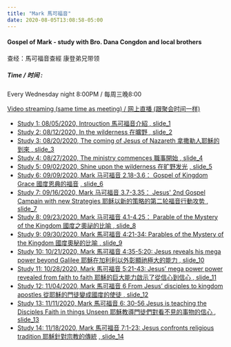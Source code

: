 ```yaml
---
title: "Mark 馬可福音"
date: 2020-08-05T13:08:58-05:00
---
```


#### Gospel of Mark - study with Bro. Dana Congdon and local brothers
查经：馬可福音查經 康登弟兄带领

##### Time / 时间 :
Every Wednesday night 8:00PM / 每周三晚8:00

[Video streaming (same time as meeting) / 网上直播 (跟聚会时间一样)](https://www.youtube.com/channel/UC7UZEHXdMH0Y3DwmdzITyow)

* [Study 1: 08/05/2020, Introuction 馬可福音介紹 ](https://youtu.be/SwZ5gETpfo0?t=98https://youtu.be/nHVP9hS6llc?t=388) [, slide_1 ](/wed_study/slides/Mark/01markCBM2020-CHI.pdf)
* [Study 2: 08/12/2020, In the wilderness 在曠野 ](https://youtu.be/Fkz0nJBiY1c?t=6) [, slide_2 ](/wed_study/slides/Mark/02markCBM2020-CHI.pdf)
* [Study 3: 08/20/2020, The coming of Jesus of Nazareth 拿撒勒人耶穌的到來 ](https://youtu.be/IRtW6F2NI8g?t=178) [, slide_3 ](/wed_study/slides/Mark/03markCBM2020-CHI.pdf)
* [Study 4: 08/27/2020, The ministry commences 職事開始 ](https://youtu.be/ezDKZY6xjE4?t=85) [, slide_4 ](/wed_study/slides/Mark/04markCBM2020-CHI.pdf)
* [Study 5: 09/02/2020, Shine upon the wilderness 在旷野发光](https://youtu.be/QtJ6N6pyKgE?t=10) [, slide_5 ](/wed_study/slides/Mark/05markCBM2020-CHI.pdf)
* [Study 6: 09/09/2020,  Mark 马可福音 2.18-3.6： Gospel of Kingdom Grace 國度恩典的福音](https://youtu.be/i8mqsb_WGj0?t=206) [, slide_6 ](/wed_study/slides/Mark/06markCBM2020-CHI.pdf)
* [Study 7: 09/16/2020, Mark 马可福音 3.7-3.35： Jesus' 2nd Gospel Campain with new Strategies 耶稣以新的策略的第二轮福音行動攻势 ](https://youtu.be/9DnYdlCW3Oc?t=201) [, slide_7 ](/wed_study/slides/Mark/07MarkCBM2020-CHI.pdf)
* [Study 8: 09/23/2020, Mark 马可福音 4.1-4.25： Parable of the Mystery of the Kingdom 國度之奧祕的比喻 ](https://youtu.be/LmJzi-VPSCE?t=412) [, slide_8 ](/wed_study/slides/Mark/08MarkCBM2020-CHI.pdf)
* [Study 9: 09/30/2020, Mark 馬可福音 4:21-34: Parables of the Mystery of the Kingdom 國度奧秘的比喻 ](https://youtu.be/vu59eX2fMn4?t=42) [, slide_9 ](/wed_study/slides/Mark/09markCBM2020-CHI.pdf)
* [Study 10: 10/21/2020, Mark 馬可福音 4:35-5:20: Jesus reveals his mega power beyond Galilee 耶穌在加利利以外彰顯祂極大的能力 ](https://youtu.be/JLYUmQzFmdI?t=120) [, slide_10 ](/wed_study/slides/Mark/10markCBM2020-CHI.pdf)
* [Study 11: 10/28/2020, Mark 馬可福音 5:21-43: Jesus’ mega power power revealed from faith to faith 耶穌的巨大能力啟示了從信心到信心 ](https://youtu.be/WoCj9O3XtmU?t=279) [, slide_11 ](/wed_study/slides/Mark/11markCBM2020_CHI.pdf)
* [Study 12: 11/04/2020, Mark 馬可福音 6 From Jesus’ disciples to kingdom apostles 從耶穌的門徒變成國度的使徒 ](https://youtu.be/nSo-ukZOUxo?t=148) [, slide_12 ](/wed_study/slides/Mark/12MarkCBM2020_CHI.pdf)
* [Study 13: 11/11/2020, Mark 馬可福音 6: 30-56 Jesus is teaching the Disciples Faith in things Unseen  耶穌教導門徒們對看不見的事物的信心 ](https://www.youtube.com/watch?v=sonVW11HgZM) [, slide_13 ](/wed_study/slides/Mark/13MarkCBM2020_CHI.pdf)
* [Study 14: 11/18/2020, Mark 馬可福音 7:1-23: Jesus confronts religious tradition 耶穌針對宗教的傳統](https://youtu.be/7BIliCuerSI?t=291) [, slide_14 ](/wed_study/slides/Mark/14MarkCBM2020_CHI.pdf)

